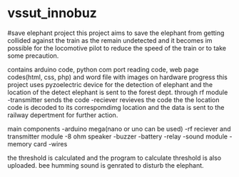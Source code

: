 # vssut_innobuz
#save elephant project
this project aims to save the elephant from getting collided against the train as the remain undetected and it becomes im possible for the locomotive pilot to reduce the speed of the train or to take some precaution.

contains arduino code, python com port reading code, web page codes(html, css, php) and word file with images on hardware progress
this project uses pyzoelectric device for the detection of elephant and the location of the detect elephant is sent to the forest dept. through
rf module 
  -transmitter sends the code
  -reciever revieves the code
the the location code is decoded to its correspomdimg location and the data is sent to the railway depertment for further action.

main components
  -arduino mega(nano or uno can be used)
  -rf reciever and transmitter module
  -8 ohm speaker
  -buzzer
  -battery
  -relay
  -sound module
  -memory card
  -wires
  
  the threshold is calculated and the program to calculate threshold is also uploaded.
  bee humming sound is genrated to disturb the elephant.
